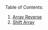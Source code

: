 Table of Contents:

1. [Array Reverse](array-reverse)
2. [Shift Array](src/main/java/code401challenges/ArrayShift.java)